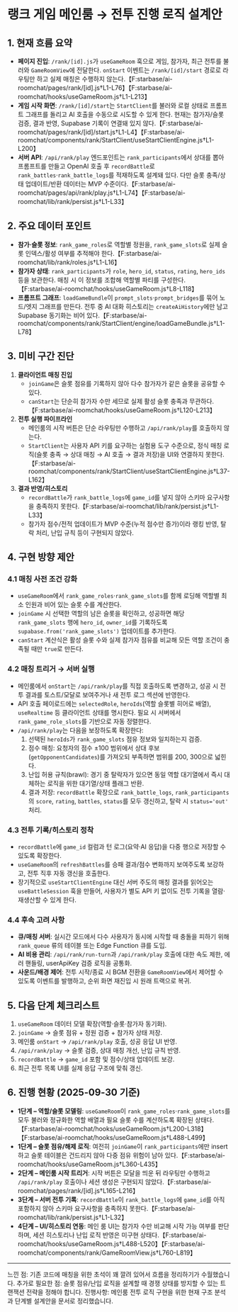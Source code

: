 # 랭크 게임 메인룸 → 전투 진행 로직 설계안

## 1. 현재 흐름 요약
- **페이지 진입**: `/rank/[id].js`가 `useGameRoom` 훅으로 게임, 참가자, 최근 전투를 불러와 `GameRoomView`에 전달한다. `onStart` 이벤트는 `/rank/[id]/start` 경로로 라우팅만 하고 실제 매칭은 수행하지 않는다.【F:starbase/ai-roomchat/pages/rank/[id].js†L1-L76】【F:starbase/ai-roomchat/hooks/useGameRoom.js†L1-L213】
- **게임 시작 화면**: `/rank/[id]/start`는 `StartClient`를 불러와 로컬 상태로 프롬프트 그래프를 돌리고 AI 호출을 수동으로 시도할 수 있게 한다. 현재는 참가자/슬롯 검증, 결과 반영, Supabase 기록이 연결돼 있지 않다.【F:starbase/ai-roomchat/pages/rank/[id]/start.js†L1-L4】【F:starbase/ai-roomchat/components/rank/StartClient/useStartClientEngine.js†L1-L200】
- **서버 API**: `/api/rank/play` 엔드포인트는 `rank_participants`에서 상대를 뽑아 프롬프트를 만들고 OpenAI 호출 후 `recordBattle`로 `rank_battles`·`rank_battle_logs`를 적재하도록 설계돼 있다. 다만 슬롯 충족/상태 업데이트/반환 데이터는 MVP 수준이다.【F:starbase/ai-roomchat/pages/api/rank/play.js†L1-L74】【F:starbase/ai-roomchat/lib/rank/persist.js†L1-L33】

## 2. 주요 데이터 포인트
- **참가·슬롯 정보**: `rank_game_roles`로 역할별 정원을, `rank_game_slots`로 실제 슬롯 인덱스/활성 여부를 추적해야 한다.【F:starbase/ai-roomchat/lib/rank/roles.js†L1-L16】
- **참가자 상태**: `rank_participants`가 `role`, `hero_id`, `status`, `rating`, `hero_ids` 등을 보관한다. 매칭 시 이 정보를 조합해 역할별 파티를 구성한다.【F:starbase/ai-roomchat/hooks/useGameRoom.js†L8-L118】
- **프롬프트 그래프**: `loadGameBundle`이 `prompt_slots`·`prompt_bridges`를 묶어 노드/엣지 그래프를 만든다. 전투 중 AI 대화 히스토리는 `createAiHistory`에만 남고 Supabase 동기화는 비어 있다.【F:starbase/ai-roomchat/components/rank/StartClient/engine/loadGameBundle.js†L1-L78】

## 3. 미비 구간 진단
1. **클라이언트 매칭 진입**
   - `joinGame`은 슬롯 점유를 기록하지 않아 다수 참가자가 같은 슬롯을 공유할 수 있다.
   - `canStart`는 단순히 참가자 수만 세므로 실제 활성 슬롯 충족과 무관하다.【F:starbase/ai-roomchat/hooks/useGameRoom.js†L120-L213】
2. **전투 실행 파이프라인**
   - 메인룸의 시작 버튼은 단순 라우팅만 수행하고 `/api/rank/play`를 호출하지 않는다.
   - `StartClient`는 사용자 API 키를 요구하는 실험용 도구 수준으로, 정식 매칭 로직(슬롯 충족 → 상대 매칭 → AI 호출 → 결과 저장)을 UI와 연결하지 못한다.【F:starbase/ai-roomchat/components/rank/StartClient/useStartClientEngine.js†L37-L162】
3. **결과 반영/히스토리**
   - `recordBattle`가 `rank_battle_logs`에 `game_id`를 넣지 않아 스키마 요구사항을 충족하지 못한다.【F:starbase/ai-roomchat/lib/rank/persist.js†L1-L33】
   - 참가자 점수/전적 업데이트가 MVP 수준(누적 점수만 증가)이라 랭킹 반영, 탈락 처리, 난입 규칙 등이 구현되지 않았다.

## 4. 구현 방향 제안
### 4.1 매칭 사전 조건 강화
- `useGameRoom`에서 `rank_game_roles`·`rank_game_slots`를 함께 로딩해 역할별 최소 인원과 비어 있는 슬롯 수를 계산한다.
- `joinGame` 시 선택한 역할의 남은 슬롯을 확인하고, 성공하면 해당 `rank_game_slots` 행에 `hero_id`, `owner_id`를 기록하도록 `supabase.from('rank_game_slots')` 업데이트를 추가한다.
- `canStart` 계산식은 활성 슬롯 수와 실제 참가자 점유를 비교해 모든 역할 조건이 충족될 때만 `true`로 만든다.

### 4.2 매칭 트리거 → 서버 실행
- 메인룸에서 `onStart`는 `/api/rank/play`를 직접 호출하도록 변경하고, 성공 시 전투 결과를 토스트/모달로 보여주거나 새 전투 로그 섹션에 반영한다.
- API 호출 페이로드에는 `selectedRole`, `heroIds`(역할 슬롯별 히어로 배열), `useRealtime` 등 클라이언트 상태를 명시한다. 필요 시 서버에서 `rank_game_role_slots`를 기반으로 자동 정렬한다.
- `/api/rank/play`는 다음을 보장하도록 확장한다:
  1. 선택된 `heroIds`가 `rank_game_slots` 점유 정보와 일치하는지 검증.
  2. 점수 매칭: 요청자의 점수 ±100 범위에서 상대 후보(`getOpponentCandidates`)를 가져오되 부족하면 범위를 200, 300으로 넓힌다.
  3. 난입 허용 규칙(brawl): 경기 중 탈락자가 있으면 동일 역할 대기열에서 즉시 대체하는 로직을 위한 대기열/상태 플래그 반환.
  4. 결과 저장: `recordBattle` 확장으로 `rank_battle_logs`, `rank_participants`의 `score`, `rating`, `battles`, `status`를 모두 갱신하고, 탈락 시 `status='out'` 처리.

### 4.3 전투 기록/히스토리 정착
- `recordBattle`에 `game_id` 컬럼과 턴 로그(요약·AI 응답)을 다중 행으로 저장할 수 있도록 확장한다.
- `useGameRoom`의 `refreshBattles`를 승패 결과/점수 변화까지 보여주도록 보강하고, 전투 직후 자동 갱신을 호출한다.
- 장기적으로 `useStartClientEngine` 대신 서버 주도의 매칭 결과를 읽어오는 `useBattleSession` 훅을 만들어, 사용자가 별도 API 키 없이도 전투 기록을 열람·재생산할 수 있게 한다.

### 4.4 후속 고려 사항
- **큐/매칭 서버**: 실시간 모드에서 다수 사용자가 동시에 시작할 때 충돌을 피하기 위해 `rank_queue` 류의 테이블 또는 Edge Function 큐를 도입.
- **AI 비용 관리**: `/api/rank/run-turn`과 `/api/rank/play` 호출에 대한 속도 제한, 에러 핸들링, userApiKey 검증 로직을 공통화.
- **사운드/배경 제어**: 전투 시작/종료 시 BGM 전환을 `GameRoomView`에서 제어할 수 있도록 이벤트를 발행하고, 순위 화면 재진입 시 원래 트랙으로 복귀.

## 5. 다음 단계 체크리스트
1. `useGameRoom` 데이터 모델 확장(역할·슬롯·참가자 동기화).
2. `joinGame` → 슬롯 점유 + 정원 검증 + 참가자 상태 저장.
3. 메인룸 `onStart` → `/api/rank/play` 호출, 성공 응답 UI 반영.
4. `/api/rank/play` → 슬롯 검증, 상대 매칭 개선, 난입 규칙 반영.
5. `recordBattle` → `game_id` 포함 및 점수/상태 업데이트 보강.
6. 최근 전투 목록 UI를 실제 응답 구조에 맞춰 갱신.

## 6. 진행 현황 (2025-09-30 기준)
- **1단계 – 역할/슬롯 모델링**: `useGameRoom`이 `rank_game_roles`·`rank_game_slots`를 모두 불러와 정규화한 역할 배열과 필요 슬롯 수를 계산하도록 확장된 상태다.【F:starbase/ai-roomchat/hooks/useGameRoom.js†L200-L318】【F:starbase/ai-roomchat/hooks/useGameRoom.js†L488-L499】
- **1단계 – 슬롯 점유/해제 로직**: 여전히 `joinGame`이 `rank_participants`에만 insert하고 슬롯 테이블은 건드리지 않아 다중 점유 위험이 남아 있다.【F:starbase/ai-roomchat/hooks/useGameRoom.js†L360-L435】
- **2단계 – 메인룸 시작 트리거**: 시작 버튼은 모달을 띄운 뒤 라우팅만 수행하고 `/api/rank/play` 호출이나 세션 생성은 구현되지 않았다.【F:starbase/ai-roomchat/pages/rank/[id].js†L165-L216】
- **3단계 – 서버 전투 기록**: `recordBattle`이 `rank_battle_logs`에 `game_id`를 아직 포함하지 않아 스키마 요구사항을 충족하지 못한다.【F:starbase/ai-roomchat/lib/rank/persist.js†L1-L32】
- **4단계 – UI/히스토리 연동**: 메인 룸 UI는 참가자 수만 비교해 시작 가능 여부를 판단하며, 세션 히스토리나 난입 로직 반영은 미구현 상태다.【F:starbase/ai-roomchat/hooks/useGameRoom.js†L488-L520】【F:starbase/ai-roomchat/components/rank/GameRoomView.js†L760-L819】

---
느낀 점: 기존 코드에 매칭을 위한 초석이 꽤 깔려 있어서 흐름을 정리하기가 수월했습니다.
추가로 필요한 점: 슬롯 점유/난입 로직을 설계할 때 경쟁 상태를 방지할 수 있는 트랜잭션 전략을 정해야 합니다.
진행사항: 메인룸 전투 로직 구현을 위한 현재 구조 분석과 단계별 설계안을 문서로 정리했습니다.

